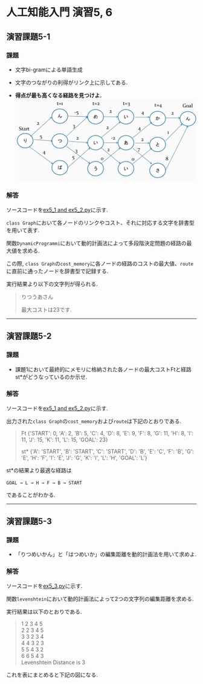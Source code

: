 # 人工知能入門 演習5, 6
## 演習課題5-1
### 課題

- 文字bi-gramによる単語生成

- 文字のつながりの利得がリンク上に示してある.

- **得点が最も高くなる経路を見つけよ.**
![graph](https://github.com/etsuura/AI_practice/blob/master/ex5/graph.jpg)

### 解答

ソースコードを[ex5_1 and ex5_2.py](https://github.com/etsuura/AI_practice/blob/master/ex5/ex5_1%20and%20ex5_2.py)に示す.

```class Graph```において各ノードのリンクやコスト、それに対応する文字を辞書型を用いて表す.

関数```DynamicProgrammi```において動的計画法によって多段階決定問題の経路の最大値を求める.

この際, ```class Graph```の```cost_memory```に各ノードの経路のコストの最大値、```route```に直前に通ったノードを辞書型で記録する.

実行結果より以下の文字列が得られる.
>りつうあさん
>
>最大コストは23です.

---

## 演習課題5-2
### 課題

- 課題1において最終的にメモリに格納された各ノードの最大コストFtと経路st*がどうなっているのか示せ.

### 解答

ソースコードを[ex5_1 and ex5_2.py](https://github.com/etsuura/AI_practice/blob/master/ex5/ex5_1%20and%20ex5_2.py)に示す.

出力された```class Graph```の```cost_memory```および```route```は下記のとおりである.
>Ft
>{'START': 0, 'A': 2, 'B': 5, 'C': 4, 'D': 8, 'E': 9, 'F': 8, 'G': 11, 'H': 8, 'I': 11, 'J': 15, 'K': 11, 'L': 15, 'GOAL': 23}
>
>st*
{'A': 'START', 'B': 'START', 'C': 'START', 'D': 'B', 'E': 'C', 'F': 'B', 'G': 'E', 'H': 'F', 'I': 'E', 'J': 'G', 'K': 'I', 'L': 'H', 'GOAL': 'L'}

st*の結果より最適な経路は

```GOAL → L → H → F → B → START```

であることがわかる.

---

## 演習課題5-3
### 課題
- 「りつめいかん」と「はつめいか」の編集距離を動的計画法を用いて求めよ.

### 解答

ソースコードを[ex5_3.py](https://github.com/etsuura/AI_practice/blob/master/ex5/ex5_3.py)に示す.

関数```levenshtein```において動的計画法によって2つの文字列の編集距離を求める.

実行結果は以下のとおりである.

>1  2  3  4  5  
>2  2  3  4  5  
>3  3  2  3  4  
>4  4  3  2  3  
>5  5  4  3  2  
>6  6  5  4  3  
>Levenshtein Distance is 3

これを表にまとめると下記の図になる.

